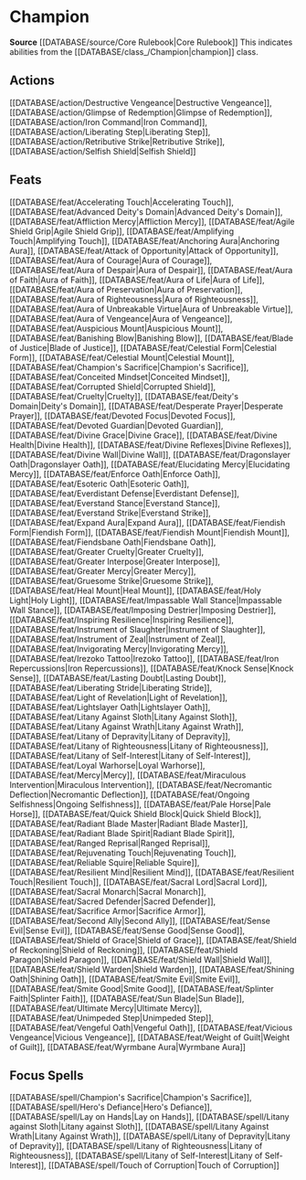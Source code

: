 ﻿---
id: '24'
name: Champion
rarity: Common
rus_type_level: null
source: '[[DATABASE/source/Core Rulebook|Core Rulebook]]'
trait:
- Champion
type: Trait

---
# Champion

**Source** [[DATABASE/source/Core Rulebook|Core Rulebook]] 
This indicates abilities from the [[DATABASE/class_/Champion|champion]] class.

## Actions

[[DATABASE/action/Destructive Vengeance|Destructive Vengeance]], [[DATABASE/action/Glimpse of Redemption|Glimpse of Redemption]], [[DATABASE/action/Iron Command|Iron Command]], [[DATABASE/action/Liberating Step|Liberating Step]], [[DATABASE/action/Retributive Strike|Retributive Strike]], [[DATABASE/action/Selfish Shield|Selfish Shield]]

## Feats

[[DATABASE/feat/Accelerating Touch|Accelerating Touch]], [[DATABASE/feat/Advanced Deity's Domain|Advanced Deity's Domain]], [[DATABASE/feat/Affliction Mercy|Affliction Mercy]], [[DATABASE/feat/Agile Shield Grip|Agile Shield Grip]], [[DATABASE/feat/Amplifying Touch|Amplifying Touch]], [[DATABASE/feat/Anchoring Aura|Anchoring Aura]], [[DATABASE/feat/Attack of Opportunity|Attack of Opportunity]], [[DATABASE/feat/Aura of Courage|Aura of Courage]], [[DATABASE/feat/Aura of Despair|Aura of Despair]], [[DATABASE/feat/Aura of Faith|Aura of Faith]], [[DATABASE/feat/Aura of Life|Aura of Life]], [[DATABASE/feat/Aura of Preservation|Aura of Preservation]], [[DATABASE/feat/Aura of Righteousness|Aura of Righteousness]], [[DATABASE/feat/Aura of Unbreakable Virtue|Aura of Unbreakable Virtue]], [[DATABASE/feat/Aura of Vengeance|Aura of Vengeance]], [[DATABASE/feat/Auspicious Mount|Auspicious Mount]], [[DATABASE/feat/Banishing Blow|Banishing Blow]], [[DATABASE/feat/Blade of Justice|Blade of Justice]], [[DATABASE/feat/Celestial Form|Celestial Form]], [[DATABASE/feat/Celestial Mount|Celestial Mount]], [[DATABASE/feat/Champion's Sacrifice|Champion's Sacrifice]], [[DATABASE/feat/Conceited Mindset|Conceited Mindset]], [[DATABASE/feat/Corrupted Shield|Corrupted Shield]], [[DATABASE/feat/Cruelty|Cruelty]], [[DATABASE/feat/Deity's Domain|Deity's Domain]], [[DATABASE/feat/Desperate Prayer|Desperate Prayer]], [[DATABASE/feat/Devoted Focus|Devoted Focus]], [[DATABASE/feat/Devoted Guardian|Devoted Guardian]], [[DATABASE/feat/Divine Grace|Divine Grace]], [[DATABASE/feat/Divine Health|Divine Health]], [[DATABASE/feat/Divine Reflexes|Divine Reflexes]], [[DATABASE/feat/Divine Wall|Divine Wall]], [[DATABASE/feat/Dragonslayer Oath|Dragonslayer Oath]], [[DATABASE/feat/Elucidating Mercy|Elucidating Mercy]], [[DATABASE/feat/Enforce Oath|Enforce Oath]], [[DATABASE/feat/Esoteric Oath|Esoteric Oath]], [[DATABASE/feat/Everdistant Defense|Everdistant Defense]], [[DATABASE/feat/Everstand Stance|Everstand Stance]], [[DATABASE/feat/Everstand Strike|Everstand Strike]], [[DATABASE/feat/Expand Aura|Expand Aura]], [[DATABASE/feat/Fiendish Form|Fiendish Form]], [[DATABASE/feat/Fiendish Mount|Fiendish Mount]], [[DATABASE/feat/Fiendsbane Oath|Fiendsbane Oath]], [[DATABASE/feat/Greater Cruelty|Greater Cruelty]], [[DATABASE/feat/Greater Interpose|Greater Interpose]], [[DATABASE/feat/Greater Mercy|Greater Mercy]], [[DATABASE/feat/Gruesome Strike|Gruesome Strike]], [[DATABASE/feat/Heal Mount|Heal Mount]], [[DATABASE/feat/Holy Light|Holy Light]], [[DATABASE/feat/Impassable Wall Stance|Impassable Wall Stance]], [[DATABASE/feat/Imposing Destrier|Imposing Destrier]], [[DATABASE/feat/Inspiring Resilience|Inspiring Resilience]], [[DATABASE/feat/Instrument of Slaughter|Instrument of Slaughter]], [[DATABASE/feat/Instrument of Zeal|Instrument of Zeal]], [[DATABASE/feat/Invigorating Mercy|Invigorating Mercy]], [[DATABASE/feat/Irezoko Tattoo|Irezoko Tattoo]], [[DATABASE/feat/Iron Repercussions|Iron Repercussions]], [[DATABASE/feat/Knock Sense|Knock Sense]], [[DATABASE/feat/Lasting Doubt|Lasting Doubt]], [[DATABASE/feat/Liberating Stride|Liberating Stride]], [[DATABASE/feat/Light of Revelation|Light of Revelation]], [[DATABASE/feat/Lightslayer Oath|Lightslayer Oath]], [[DATABASE/feat/Litany Against Sloth|Litany Against Sloth]], [[DATABASE/feat/Litany Against Wrath|Litany Against Wrath]], [[DATABASE/feat/Litany of Depravity|Litany of Depravity]], [[DATABASE/feat/Litany of Righteousness|Litany of Righteousness]], [[DATABASE/feat/Litany of Self-Interest|Litany of Self-Interest]], [[DATABASE/feat/Loyal Warhorse|Loyal Warhorse]], [[DATABASE/feat/Mercy|Mercy]], [[DATABASE/feat/Miraculous Intervention|Miraculous Intervention]], [[DATABASE/feat/Necromantic Deflection|Necromantic Deflection]], [[DATABASE/feat/Ongoing Selfishness|Ongoing Selfishness]], [[DATABASE/feat/Pale Horse|Pale Horse]], [[DATABASE/feat/Quick Shield Block|Quick Shield Block]], [[DATABASE/feat/Radiant Blade Master|Radiant Blade Master]], [[DATABASE/feat/Radiant Blade Spirit|Radiant Blade Spirit]], [[DATABASE/feat/Ranged Reprisal|Ranged Reprisal]], [[DATABASE/feat/Rejuvenating Touch|Rejuvenating Touch]], [[DATABASE/feat/Reliable Squire|Reliable Squire]], [[DATABASE/feat/Resilient Mind|Resilient Mind]], [[DATABASE/feat/Resilient Touch|Resilient Touch]], [[DATABASE/feat/Sacral Lord|Sacral Lord]], [[DATABASE/feat/Sacral Monarch|Sacral Monarch]], [[DATABASE/feat/Sacred Defender|Sacred Defender]], [[DATABASE/feat/Sacrifice Armor|Sacrifice Armor]], [[DATABASE/feat/Second Ally|Second Ally]], [[DATABASE/feat/Sense Evil|Sense Evil]], [[DATABASE/feat/Sense Good|Sense Good]], [[DATABASE/feat/Shield of Grace|Shield of Grace]], [[DATABASE/feat/Shield of Reckoning|Shield of Reckoning]], [[DATABASE/feat/Shield Paragon|Shield Paragon]], [[DATABASE/feat/Shield Wall|Shield Wall]], [[DATABASE/feat/Shield Warden|Shield Warden]], [[DATABASE/feat/Shining Oath|Shining Oath]], [[DATABASE/feat/Smite Evil|Smite Evil]], [[DATABASE/feat/Smite Good|Smite Good]], [[DATABASE/feat/Splinter Faith|Splinter Faith]], [[DATABASE/feat/Sun Blade|Sun Blade]], [[DATABASE/feat/Ultimate Mercy|Ultimate Mercy]], [[DATABASE/feat/Unimpeded Step|Unimpeded Step]], [[DATABASE/feat/Vengeful Oath|Vengeful Oath]], [[DATABASE/feat/Vicious Vengeance|Vicious Vengeance]], [[DATABASE/feat/Weight of Guilt|Weight of Guilt]], [[DATABASE/feat/Wyrmbane Aura|Wyrmbane Aura]]

## Focus Spells

[[DATABASE/spell/Champion's Sacrifice|Champion's Sacrifice]], [[DATABASE/spell/Hero's Defiance|Hero's Defiance]], [[DATABASE/spell/Lay on Hands|Lay on Hands]], [[DATABASE/spell/Litany against Sloth|Litany against Sloth]], [[DATABASE/spell/Litany Against Wrath|Litany Against Wrath]], [[DATABASE/spell/Litany of Depravity|Litany of Depravity]], [[DATABASE/spell/Litany of Righteousness|Litany of Righteousness]], [[DATABASE/spell/Litany of Self-Interest|Litany of Self-Interest]], [[DATABASE/spell/Touch of Corruption|Touch of Corruption]]